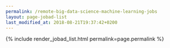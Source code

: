 ```yaml
---
permalink: /remote-big-data-science-machine-learning-jobs
layout: page-jobad-list
last_modified_at: 2018-08-21T19:37:42+0200
---
```

{% include render_jobad_list.html permalink=page.permalink %}
